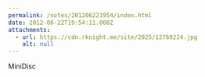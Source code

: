 ```yaml
---
permalink: /notes/201206221954/index.html
date: 2012-06-22T19:54:11.000Z
attachments:
  - url: https://cdn.rknight.me/site/2025/12769224.jpg
    alt: null
---
```


MiniDisc
